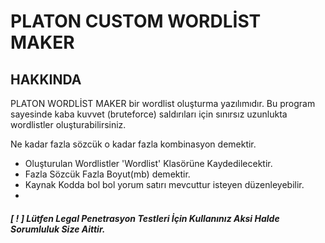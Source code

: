 # PLATON CUSTOM WORDLİST MAKER


## HAKKINDA

PLATON WORDLİST MAKER bir wordlist oluşturma yazılımıdır.
Bu program sayesinde kaba kuvvet (bruteforce) saldırıları
için sınırsız uzunlukta wordlistler oluşturabilirsiniz.

Ne kadar fazla sözcük o kadar fazla kombinasyon demektir.

- Oluşturulan Wordlistler 'Wordlist' Klasörüne Kaydedilecektir.
- Fazla Sözcük Fazla Boyut(mb) demektir.
- Kaynak Kodda bol bol yorum satırı mevcuttur isteyen düzenleyebilir.
- 
#####  [ ! ] Lütfen Legal Penetrasyon Testleri İçin Kullanınız Aksi Halde Sorumluluk Size Aittir.
             

